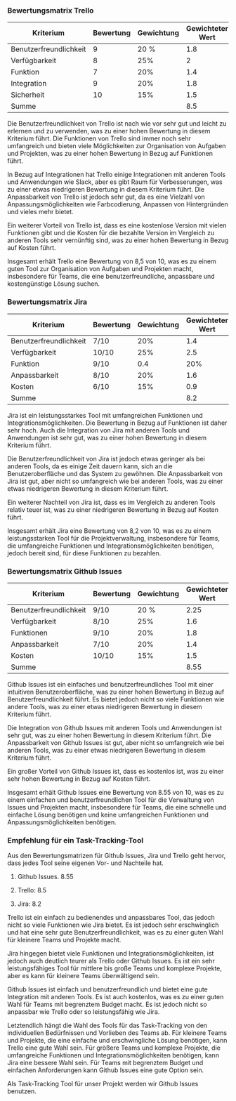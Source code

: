 ﻿###   Bewertungsmatrix Trello

| Kriterium | Bewertung | Gewichtung | Gewichteter Wert |
| ---------| --------- | --------- | --------- |
| Benutzerfreundlichkeit | 9 | 20 % | 1.8 |
| Verfügbarkeit | 8 | 25% | 2 |
| Funktion | 7 | 20% | 1.4 |
| Integration | 9 | 20% | 1.8 |
| Sicherheit | 10 | 15% | 1.5 |
| Summe | | | 8.5 |

Die Benutzerfreundlichkeit von Trello ist nach wie vor sehr gut und leicht zu erlernen und zu verwenden, was zu einer hohen Bewertung in diesem Kriterium führt. Die Funktionen von Trello sind immer noch sehr umfangreich und bieten viele Möglichkeiten zur Organisation von Aufgaben und Projekten, was zu einer hohen Bewertung in Bezug auf Funktionen führt.

In Bezug auf Integrationen hat Trello einige Integrationen mit anderen Tools und Anwendungen wie Slack, aber es gibt Raum für Verbesserungen, was zu einer etwas niedrigeren Bewertung in diesem Kriterium führt. Die Anpassbarkeit von Trello ist jedoch sehr gut, da es eine Vielzahl von Anpassungsmöglichkeiten wie Farbcodierung, Anpassen von Hintergründen und vieles mehr bietet.

Ein weiterer Vorteil von Trello ist, dass es eine kostenlose Version mit vielen Funktionen gibt und die Kosten für die bezahlte Version im Vergleich zu anderen Tools sehr vernünftig sind, was zu einer hohen Bewertung in Bezug auf Kosten führt.

Insgesamt erhält Trello eine Bewertung von 8,5 von 10, was es zu einem guten Tool zur Organisation von Aufgaben und Projekten macht, insbesondere für Teams, die eine benutzerfreundliche, anpassbare und kostengünstige Lösung suchen.

### Bewertungsmatrix Jira

| Kriterium | Bewertung | Gewichtung | Gewichteter Wert |
| ---------| --------- | --------- | --------- |
| Benutzerfreundlichkeit | 7/10 | 20% | 1.4 |
| Verfügbarkeit | 10/10 | 25% | 2.5 |
| Funktion | 9/10 | 0.4 | 20% | 1.8
| Anpassbarkeit | 8/10 | 20% | 1.6 |
| Kosten | 6/10 | 15% | 0.9 |
| Summe | | | 8.2 |

Jira ist ein leistungsstarkes Tool mit umfangreichen Funktionen und Integrationsmöglichkeiten. Die Bewertung in Bezug auf Funktionen ist daher sehr hoch. Auch die Integration von Jira mit anderen Tools und Anwendungen ist sehr gut, was zu einer hohen Bewertung in diesem Kriterium führt.

Die Benutzerfreundlichkeit von Jira ist jedoch etwas geringer als bei anderen Tools, da es einige Zeit dauern kann, sich an die Benutzeroberfläche und das System zu gewöhnen. Die Anpassbarkeit von Jira ist gut, aber nicht so umfangreich wie bei anderen Tools, was zu einer etwas niedrigeren Bewertung in diesem Kriterium führt.

Ein weiterer Nachteil von Jira ist, dass es im Vergleich zu anderen Tools relativ teuer ist, was zu einer niedrigeren Bewertung in Bezug auf Kosten führt.

Insgesamt erhält Jira eine Bewertung von 8,2 von 10, was es zu einem leistungsstarken Tool für die Projektverwaltung, insbesondere für Teams, die umfangreiche Funktionen und Integrationsmöglichkeiten benötigen, jedoch bereit sind, für diese Funktionen zu bezahlen.  

### Bewertungsmatrix Github Issues

| Kriterium | Bewertung | Gewichtung | Gewichteter Wert 
| ---------| --------- | --------- | --------- |
| Benutzerfreundlichkeit | 9/10 | 20 % | 2.25 |
| Verfügbarkeit | 8/10 | 25% | 1.6 |
| Funktionen | 9/10 | 20% | 1.8 |
| Anpassbarkeit | 7/10 | 20% | 1.4 |
| Kosten | 10/10 | 15% | 1.5 |
| Summe | | | 8.55 |

Github Issues ist ein einfaches und benutzerfreundliches Tool mit einer intuitiven Benutzeroberfläche, was zu einer hohen Bewertung in Bezug auf Benutzerfreundlichkeit führt. Es bietet jedoch nicht so viele Funktionen wie andere Tools, was zu einer etwas niedrigeren Bewertung in diesem Kriterium führt.

Die Integration von Github Issues mit anderen Tools und Anwendungen ist sehr gut, was zu einer hohen Bewertung in diesem Kriterium führt. Die Anpassbarkeit von Github Issues ist gut, aber nicht so umfangreich wie bei anderen Tools, was zu einer etwas niedrigeren Bewertung in diesem Kriterium führt.

Ein großer Vorteil von Github Issues ist, dass es kostenlos ist, was zu einer sehr hohen Bewertung in Bezug auf Kosten führt.

Insgesamt erhält Github Issues eine Bewertung von 8.55 von 10, was es zu einem einfachen und benutzerfreundlichen Tool für die Verwaltung von Issues und Projekten macht, insbesondere für Teams, die eine schnelle und einfache Lösung benötigen und keine umfangreichen Funktionen und Anpassungsmöglichkeiten benötigen.

### Empfehlung für ein Task-Tracking-Tool

Aus den Bewertungsmatrizen für Github Issues, Jira und Trello geht hervor, dass jedes Tool seine eigenen Vor- und Nachteile hat.

1.  Github Issues. 8.55
    
2.  Trello: 8.5
    
3.  Jira: 8.2

Trello ist ein einfach zu bedienendes und anpassbares Tool, das jedoch nicht so viele Funktionen wie Jira bietet. Es ist jedoch sehr erschwinglich und hat eine sehr gute Benutzerfreundlichkeit, was es zu einer guten Wahl für kleinere Teams und Projekte macht.

Jira hingegen bietet viele Funktionen und Integrationsmöglichkeiten, ist jedoch auch deutlich teurer als Trello oder Github Issues. Es ist ein sehr leistungsfähiges Tool für mittlere bis große Teams und komplexe Projekte, aber es kann für kleinere Teams überwältigend sein.

Github Issues ist einfach und benutzerfreundlich und bietet eine gute Integration mit anderen Tools. Es ist auch kostenlos, was es zu einer guten Wahl für Teams mit begrenztem Budget macht. Es ist jedoch nicht so anpassbar wie Trello oder so leistungsfähig wie Jira.

Letztendlich hängt die Wahl des Tools für das Task-Tracking von den individuellen Bedürfnissen und Vorlieben des Teams ab. Für kleinere Teams und Projekte, die eine einfache und erschwingliche Lösung benötigen, kann Trello eine gute Wahl sein. Für größere Teams und komplexe Projekte, die umfangreiche Funktionen und Integrationsmöglichkeiten benötigen, kann Jira eine bessere Wahl sein. Für Teams mit begrenztem Budget und einfachen Anforderungen kann Github Issues eine gute Option sein.

Als Task-Tracking Tool für unser Projekt werden wir Github Issues benutzen.
